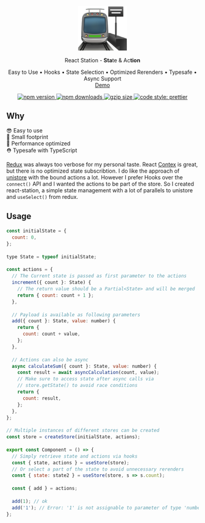 <div align="center">
  <img width="128px" src="./docs/station.png" alt="station">
  <p>
    React Station - <b>Sta</b>te & Ac<b>tion</b>
  </p>
  <p>
    Easy to Use • Hooks • State Selection • Optimized Rerenders • Typesafe • Async Support<br/>
    <a href="https://puema.github.io/react-station/">Demo</a>
  </p>
  <p>
    <a href="https://www.npmjs.org/package/react-station">
      <img src="https://img.shields.io/npm/v/react-station.svg?style=flat-square" alt="npm version">
    </a>
    <a href="https://www.npmjs.org/package/react-station">
      <img src="https://img.shields.io/npm/dw/react-station.svg?style=flat-square" alt="npm downloads">
    </a>
    <a href="https://bundlephobia.com/result?p=react-station">
      <img src="https://img.shields.io/bundlephobia/minzip/react-station?style=flat-square" alt="gzip size">
    </a>
    <a href="https://prettier.io/">
      <img alt="code style: prettier" src="https://img.shields.io/badge/code_style-prettier-ff69b4.svg?style=flat-square">
    </a>
  </p>
</div>

## Why

😎 Easy to use <br />
🦶 Small footprint <br />
🚀 Performance optimized <br />
⛑ Typesafe with TypeScript <br />

[Redux](https://github.com/reduxjs/react-redux) was always too verbose for my personal taste. React [Contex](https://reactjs.org/docs/context.html) is great, but there is no optimized state subscribtion. I do like the approach of [unistore](https://reactjs.org/docs/context.html) with the bound actions a lot. However I prefer Hooks over the `connect()` API and I wanted the actions to be part of the store. So I created react-station, a simple state management with a lot of parallels to unistore and `useSelect()` from redux.

## Usage

```jsx
const initialState = {
  count: 0,
};

type State = typeof initialState;

const actions = {
  // The Current state is passed as first parameter to the actions
  increment({ count }: State) {
    // The return value should be a Partial<State> and will be merged
    return { count: count + 1 };
  },

  // Payload is available as following parameters
  add({ count }: State, value: number) {
    return {
      count: count + value,
    };
  },

  // Actions can also be async
  async calculateSum({ count }: State, value: number) {
    const result = await asyncCalculation(count, value);
    // Make sure to access state after async calls via
    // store.getState() to avoid race conditions
    return {
      count: result,
    };
  },
};

// Multiple instances of different stores can be created
const store = createStore(initialState, actions);

export const Component = () => {
  // Simply retrieve state and actions via hooks
  const { state, actions } = useStore(store);
  // Or select a part of the state to avoid unnecessary rerenders
  const { state: state2 } = useStore(store, s => s.count);

  const { add } = actions;

  add(1); // ok
  add('1'); // Error: '1' is not assignable to parameter of type 'number'.
};
```
